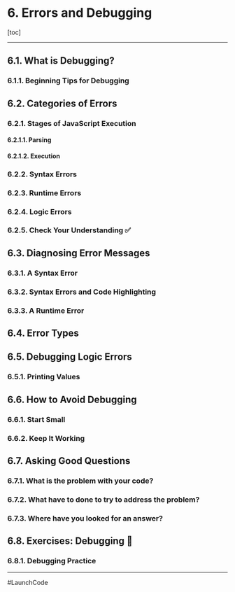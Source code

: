 # 6. Errors and Debugging

[toc]

---

## 6.1. What is Debugging?

### 6.1.1. Beginning Tips for Debugging

## 6.2. Categories of Errors

### 6.2.1. Stages of JavaScript Execution

#### 6.2.1.1. Parsing

#### 6.2.1.2. Execution

### 6.2.2. Syntax Errors

### 6.2.3. Runtime Errors

### 6.2.4. Logic Errors

### 6.2.5. Check Your Understanding :white_check_mark:

## 6.3. Diagnosing Error Messages

### 6.3.1. A Syntax Error

### 6.3.2. Syntax Errors and Code Highlighting

### 6.3.3. A Runtime Error

## 6.4. Error Types

## 6.5. Debugging Logic Errors

### 6.5.1. Printing Values

## 6.6. How to Avoid Debugging

### 6.6.1. Start Small

### 6.6.2. Keep It Working

## 6.7. Asking Good Questions 

### 6.7.1. What is the problem with your code?

### 6.7.2. What have to done to try to address the problem?

### 6.7.3. Where have you looked for an answer?

## 6.8. Exercises: Debugging :runner:

### 6.8.1. Debugging Practice



---

#LaunchCode

